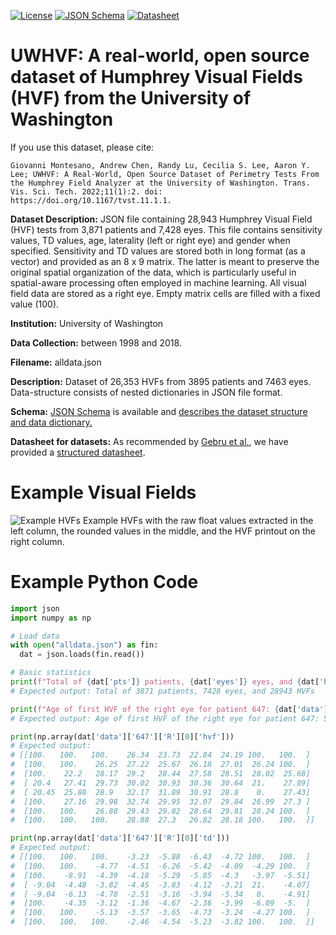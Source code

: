 [![License](https://img.shields.io/badge/License-BSD%203--Clause-blue.svg)](https://opensource.org/licenses/BSD-3-Clause)
[![JSON Schema](https://img.shields.io/badge/JSON%20Schema-valid-green)](https://github.com/uw-biomedical-ml/uwhvf/blob/master/schema.json)
[![Datasheet](https://img.shields.io/badge/Datasheet-available-green)](https://github.com/uw-biomedical-ml/uwhvf/blob/master/datasheet.md)


# UWHVF: A real-world, open source dataset of Humphrey Visual Fields (HVF) from the University of Washington

If you use this dataset, please cite:

`Giovanni Montesano, Andrew Chen, Randy Lu, Cecilia S. Lee, Aaron Y. Lee; UWHVF: A Real-World, Open Source Dataset of Perimetry Tests From the Humphrey Field Analyzer at the University of Washington. Trans. Vis. Sci. Tech. 2022;11(1):2. doi: https://doi.org/10.1167/tvst.11.1.1.`


**Dataset Description:** JSON file containing 28,943 Humphrey Visual Field (HVF) tests from 3,871 patients and 7,428 eyes. This file contains sensitivity values, TD values, age, laterality (left or right eye) and gender when specified. Sensitivity and TD values are stored both in long format (as a vector) and provided as an 8 x 9 matrix. The latter is meant to preserve the original spatial organization of the data, which is particularly useful in spatial-aware processing often employed in machine learning. All visual field data are stored as a right eye. Empty matrix cells are filled with a fixed value (100).

**Institution:** University of Washington

**Data Collection:** between 1998 and 2018.

**Filename:** alldata.json

**Description:** Dataset of 26,353 HVFs from 3895 patients and 7463 eyes. Data-structure consists of nested dictionaries in JSON file format. 

**Schema:** [JSON Schema](https://json-schema.org/) is available and [describes the dataset structure and data dictionary.](https://github.com/uw-biomedical-ml/uwhvf/blob/master/schema.json) 

**Datasheet for datasets:** As recommended by [Gebru et al.](https://arxiv.org/abs/1803.09010), we have provided a [structured datasheet](https://github.com/uw-biomedical-ml/uwhvf/blob/master/datasheet.md).

# Example Visual Fields
![Example HVFs](https://github.com/uw-biomedical-ml/uwhvf/raw/master/example.png)
Example HVFs with the raw float values extracted in the left column, the rounded values in the middle, and the HVF printout on the right column.


# Example Python Code 
```python
import json
import numpy as np

# Load data
with open("alldata.json") as fin:
  dat = json.loads(fin.read())

# Basic statistics
print(f"Total of {dat['pts']} patients, {dat['eyes']} eyes, and {dat['hvfs']} HVFs")
# Expected output: Total of 3871 patients, 7428 eyes, and 28943 HVFs

print(f"Age of first HVF of the right eye for patient 647: {dat['data']['647']['R'][0]['age']}")
# Expected output: Age of first HVF of the right eye for patient 647: 52.79671457905544

print(np.array(dat['data']['647']['R'][0]['hvf']))
# Expected output:
# [[100.   100.   100.    26.34  23.73  22.84  24.19 100.   100.  ]
#  [100.   100.    26.25  27.22  25.67  26.18  27.01  26.24 100.  ]
#  [100.    22.2   28.17  29.2   28.44  27.58  28.51  28.02  25.68]
#  [ 20.4   27.41  29.73  30.02  30.93  30.36  30.64  21.    27.89]
#  [ 20.45  25.88  28.9   32.17  31.89  30.91  28.8    0.    27.43]
#  [100.    27.16  29.98  32.74  29.95  32.07  29.84  26.99  27.3 ]
#  [100.   100.    26.88  29.43  29.82  28.64  29.81  28.24 100.  ]
#  [100.   100.   100.    28.88  27.3   26.82  28.18 100.   100.  ]]

print(np.array(dat['data']['647']['R'][0]['td']))
# Expected output:
# [[100.   100.   100.    -3.23  -5.88  -6.43  -4.72 100.   100.  ]
#  [100.   100.    -4.77  -4.51  -6.26  -5.42  -4.09  -4.29 100.  ]
#  [100.    -8.91  -4.39  -4.18  -5.29  -5.85  -4.3   -3.97  -5.51]
#  [ -9.04  -4.48  -3.82  -4.45  -3.83  -4.12  -3.21  21.    -4.07]
#  [ -9.04  -6.13  -4.78  -2.51  -3.16  -3.94  -5.34   0.    -4.91]
#  [100.    -4.35  -3.12  -1.36  -4.67  -2.36  -3.99  -6.09  -5.  ]
#  [100.   100.    -5.13  -3.57  -3.65  -4.73  -3.24  -4.27 100.  ]
#  [100.   100.   100.    -2.46  -4.54  -5.23  -3.82 100.   100.  ]]
```

